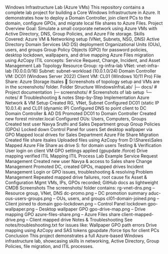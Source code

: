 Windows Infrastructure Lab (Azure VMs)
This repository contains a complete lab project for building a Core Windows Infrastructure in Azure. It demonstrates how to deploy a Domain Controller, join client PCs to the domain, configure GPOs, and migrate local file shares to Azure Files.
Project Overview
Goal:
Simulate a small corporate network using Azure VMs with Active Directory, DNS, Group Policies, and Azure File storage.
Skills Covered:
Azure VM & Networking setup (VNet, Subnets, NSG, DNS)
Active Directory Domain Services (AD DS) deployment
Organizational Units (OUs), users, and groups
Group Policy Objects (GPO) for password policies, desktop lockdown, wallpapers, and drive mapping
Azure Files migration using AzCopy
ITIL concepts: Service Request, Change, Incident, and Asset Management
Lab Topology
Resource Group: rg-infra-lab
VNet: vnet-infra-lab (10.0.0.0/16)
Subnet: subnet-workload (10.0.1.0/24)
Domain Controller VM: DC01 (Windows Server 2022)
Client VM: CL01 (Windows 10/11 Pro)
File Share: Azure Storage itsales
📸 Screenshots of topology setup and VMs are in the screenshots/ folder.
Folder Structure
WindowsInfraLab/
├─ docs/                # Project documentation
├─ screenshots/         # Screenshots of lab setup
└─ notes/               # Troubleshooting & notes
Step-by-Step Implementation
Azure Network & VM Setup
Created RG, VNet, Subnet
Configured DC01 (static IP 10.0.1.4) and CL01 (dynamic IP)
Configured DNS to point client to DC
Domain Controller & AD DS
Promoted DC01 to Domain Controller
Created new forest minster.local
Configured OUs: Users, Computers, Groups
Created test user Navya Sruthi and Sales Department group
Group Policies (GPOs)
Locked down Control Panel for users
Set desktop wallpaper via GPO
Mapped local drives for Sales Department
Azure File Share Migration
Created file share itsales
Uploaded files using AzCopy from D:\Shares\Sales
Mapped Azure File Share as drive S: for domain users
Testing & Verification
User login on client VM
GPO settings applied (gpupdate /force)
Drive mapping verified
ITIL Mapping
ITIL Process	Lab Example
Service Request Management	Created new user Navya & access to Sales share
Change Management	Promoted DC, created GPOs, mapped drives
Incident Management	Login or GPO issues, troubleshooting & resolving
Problem Management	Repeated mapped drive failures, root cause fix
Asset & Configuration Mgmt	VMs, IPs, GPOs recorded; GitHub docs as lightweight CMDB
Screenshots
The screenshots/ folder contains:
rg-vnet-dns.png – Resource group, VNet, DNS
dc-promo.png – DC promotion summary
aduc-ous-users-groups.png – OUs, users, and groups
cl01-domain-joined.png – Client joined to domain
gpo-lockdown.png – Control Panel lockdown
gpo-wallpaper.png – Desktop wallpaper GPO
gpo-drive-map.png – Drive mapping GPO
azure-files-share.png – Azure Files share
client-mapped-drive.png – Client mapped drive
Notes & Troubleshooting
See notes/troubleshooting.txt for issues like:
Wallpaper GPO path errors
Drive mapping using AzCopy and SAS tokens
gpupdate /force tips for client PCs
Conclusion
This project demonstrates a full Azure-based Windows infrastructure lab, showcasing skills in networking, Active Directory, Group Policies, file migration, and ITIL processes.
